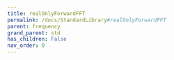 ```yaml
---
title: realOnlyForwardFFT
permalink: /docs/StandardLibrary#realOnlyForwardFFT
parent: frequency
grand_parent: std
has_children: False
nav_order: 0
---
```

